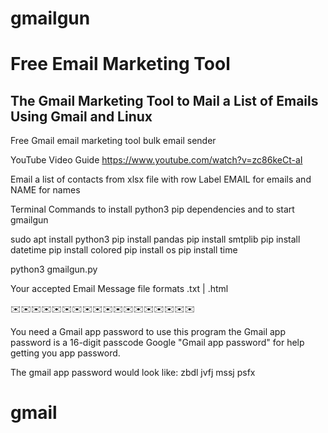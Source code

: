 # gmailgun

# Free Email Marketing Tool

The Gmail Marketing Tool to Mail a List of Emails
Using Gmail and Linux
-------------------------------------------------

Free Gmail email marketing tool
bulk email sender

YouTube Video Guide
https://www.youtube.com/watch?v=zc86keCt-aI

Email a list of contacts from xlsx file 
with row Label EMAIL for emails
and NAME for names

Terminal Commands to install python3 
pip dependencies
and to start gmailgun

sudo apt install python3
pip install pandas 
pip install smtplib
pip install datetime
pip install colored
pip install os
pip install time

python3 gmailgun.py

Your accepted Email Message file formats .txt | .html


✉️✉️✉️✉️✉️✉️✉️✉️✉️✉️✉️✉️✉️✉️✉️✉️✉️✉️

You need a Gmail app password to use this program
the Gmail app password is a 16-digit passcode
Google "Gmail app password" for help
getting you app password.

The gmail app password would look like:
zbdl jvfj mssj psfx

# gmail

